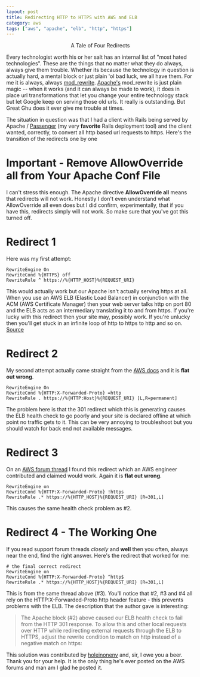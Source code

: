 ```yaml
---
layout: post
title: Redirecting HTTP to HTTPS with AWS and ELB
category: aws
tags: ["aws", "apache", "elb", "http", "https"]
---
```

<p style="text-align:center">A Tale of Four Redirects</p>

Every technologist worth his or her salt has an internal list of "most hated technologies".  These are the things that no matter what they do always, always give them trouble.  Whether its because the technology in question is actually hard, a mental block or just plain 'ol bad luck, we all have them.  For me it is always, always [mod_rewrite](http://httpd.apache.org/docs/current/mod/mod_rewrite.html).  [Apache's](http://httpd.apache.org/) mod_rewrite is just plain magic -- when it works (and it can always be made to work), it does in place url transformations that let you change your entire technology stack but let Google keep on serving those old urls.  It really is outstanding.  But Great Ghu does it ever give me trouble at times.

The situation in question was that I had a client with Rails being served by Apache / [Passenger](https://www.phusionpassenger.com/) (my very **favorite** Rails deployment tool) and the client wanted, correctly, to convert all http based url requests to https.  Here's the transition of the redirects one by one

# Important - Remove AllowOverride all from Your Apache Conf File

I can't stress this enough.  The Apache directive **AllowOverride all** means that redirects will not work.  Honestly I don't even understand what AllowOverride all even does but I did confirm, experimentally, that if you have this, redirects simply will not work.  So make sure that you've got this turned off.

# Redirect 1

Here was my first attempt:

    RewriteEngine On
    RewriteCond %{HTTPS} off
    RewriteRule ^ https://%{HTTP_HOST}%{REQUEST_URI}
    
This would actually work but our Apache isn't actually serving https at all.  When you use an AWS ELB (Elastic Load Balancer) in conjunction with the ACM (AWS Certificate Manager) then your web server talks http on port 80 and the ELB acts as an intermediary translating it to and from https.  If you're lucky with this redirect then your site may, possibly work.  If you're unlucky then you'll get stuck in an infinite loop of http to https to http and so on.  [Source](http://stackoverflow.com/questions/16200501/http-to-https-apache-redirection)

# Redirect 2

My second attempt actually came straight from the [AWS docs](https://aws.amazon.com/premiumsupport/knowledge-center/redirect-http-https-elb/) and it is **flat out wrong**.

    RewriteEngine On
    RewriteCond %{HTTP:X-Forwarded-Proto} =http
    RewriteRule . https://%{HTTP:Host}%{REQUEST_URI} [L,R=permanent]
    
The problem here is that the 301 redirect which this is generating causes the ELB health check to go poorly and your site is declared offline at which point no traffic gets to it.  This can be very annoying to troubleshoot but you should watch for back end not available messages.

# Redirect 3

On an [AWS forum thread](https://forums.aws.amazon.com/thread.jspa?messageID=745509) I found this redirect which an AWS engineer contributed and claimed would work.  Again it is **flat out wrong**.

    RewriteEngine on
    RewriteCond %{HTTP:X-Forwarded-Proto} !https
    RewriteRule .* https://%{HTTP_HOST}%{REQUEST_URI} [R=301,L]
    
This causes the same health check problem as #2.

# Redirect 4 - The Working One

If you read support forum threads *closely* and **well** then you often, always near the end, find the right answer.  Here's the redirect that worked for me:

    # the final correct redirect
    RewriteEngine on
    RewriteCond %{HTTP:X-Forwarded-Proto} ^http$
    RewriteRule .* https://%{HTTP_HOST}%{REQUEST_URI} [R=301,L]
    
This is from the same thread above (#3).  You'll notice that #2, #3 and #4 all rely on the HTTP:X-Forwarded-Proto http header feature - this prevents problems with the ELB.  The description that the author gave is interesting:

> The Apache block (#2) above caused our ELB health check to fail from the HTTP 301 response. To allow this and other local requests over HTTP while redirecting external requests through the ELB to HTTPS, adjust the rewrite condition to match on http instead of a negative match on https:  

This solution was contributed by [holeinonenv](https://forums.aws.amazon.com/profile.jspa?userID=342382) and, sir, I owe you a beer.  Thank you for your help. It is the only thing he's ever posted on the AWS forums and man am I glad he posted it.